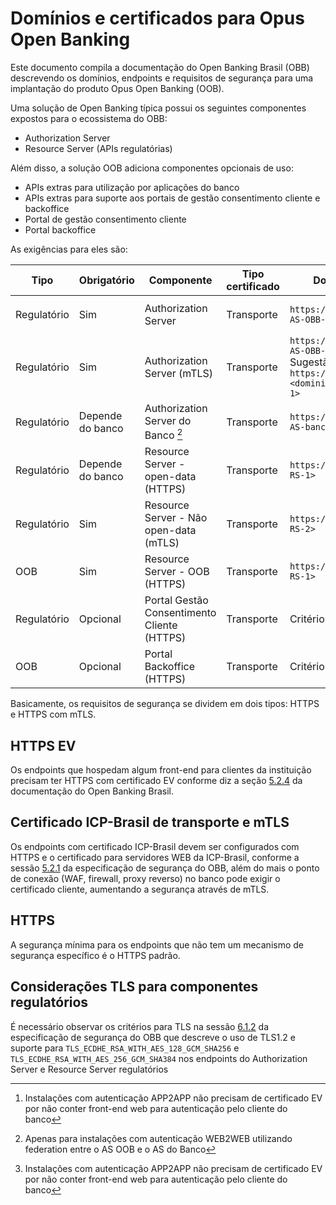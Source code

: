 # Domínios e certificados para Opus Open Banking

Este documento compila a documentação do Open Banking Brasil (OBB) descrevendo
os domínios, endpoints e requisitos de segurança para uma implantação do produto
Opus Open Banking (OOB).

Uma solução de Open Banking típica possui os seguintes componentes expostos para
o ecossistema do OBB:

- Authorization Server
- Resource Server (APIs regulatórias)

Além disso, a solução OOB adiciona componentes opcionais de uso:

- APIs extras para utilização por aplicações do banco
- APIs extras para suporte aos portais de gestão consentimento cliente e backoffice
- Portal de gestão consentimento cliente
- Portal backoffice

As exigências para eles são:

| Tipo        | Obrigatório      | Componente                                  | Tipo certificado | Domínio                                                                      | Exigências                    | Exemplo                                        |
| ----------- | ---------------- | ------------------------------------------- | ---------------- | ---------------------------------------------------------------------------- | ----------------------------- | ---------------------------------------------- |
| Regulatório | Sim              | Authorization Server                        | Transporte       | `https://<dominio-AS-OBB-1>`                                                 | HTTPS EV ou HTTPS [^1]        | <https://as-obb.banco.com.br>                  |
| Regulatório | Sim              | Authorization Server (mTLS)                 | Transporte       | `https://<dominio-AS-OBB-2>`<br>Sugestão: `https://matls-<dominio-AS-OBB-1>` | Certificado ICP-Brasil e mTLS | <https://matls-as-obb.banco.com.br>            |
| Regulatório | Depende do banco | Authorization Server do Banco [^2]          | Transporte       | `https://<dominio-AS-banco>`                                                 | HTTPS EV ou HTTPS [^1]        | <https://as-cliente.banco.com.br>              |
| Regulatório | Depende do banco | Resource Server - open-data (HTTPS)         | Transporte       | `https://<dominio-RS-1>`                                                     | HTTPS                         | <https://api.banco.com.br>                     |
| Regulatório | Sim              | Resource Server - Não open-data (mTLS)      | Transporte       | `https://<dominio-RS-2>`                                                     | Certificado ICP-Brasil e mTLS | <https://matls-api.banco.com.br>               |
| OOB         | Sim              | Resource Server - OOB (HTTPS)               | Transporte       | `https://<dominio-RS-1>`                                                     | HTTPS                         | <https://api.banco.com.br>                     |
| Regulatório | Opcional         | Portal Gestão Consentimento Cliente (HTTPS) | Transporte       | Critério do banco                                                            | HTTPS EV                      | <https://www.banco.com.br/gestaoconsentimento> |
| OOB         | Opcional         | Portal Backoffice (HTTPS)                   | Transporte       | Critério do banco                                                            | HTTPS                         | <https://interno.banco.com.br/backoffice-oob>  |

[^1]: Instalações com autenticação APP2APP não precisam de certificado EV por não conter front-end web para autenticação pelo cliente do banco
[^2]: Apenas para instalações com autenticação WEB2WEB utilizando federation entre o AS OOB e o AS do Banco

Basicamente, os requisitos de segurança se dividem em dois tipos: HTTPS e HTTPS
com mTLS.

## HTTPS EV

Os endpoints que hospedam algum front-end para clientes da instituição precisam
ter HTTPS com certificado EV conforme diz a seção
[5.2.4](https://openbanking-brasil.github.io/specs-seguranca/open-banking-brasil-certificate-standards-1_ID1.html#section-5.2.4)
da documentação do Open Banking Brasil.

## Certificado ICP-Brasil de transporte e mTLS

Os endpoints com certificado ICP-Brasil devem ser configurados com HTTPS e o
certificado para servidores WEB da ICP-Brasil, conforme a sessão [5.2.1](https://openbanking-brasil.github.io/specs-seguranca/open-banking-brasil-certificate-standards-1_ID1.html#name-server-certificate)
da especificação de segurança do OBB, além do mais o ponto de conexão (WAF,
firewall, proxy reverso) no banco pode exigir o certificado cliente,
aumentando a segurança através de mTLS.

## HTTPS

A segurança mínima para os endpoints que não tem um mecanismo de segurança
específico é o HTTPS padrão.

## Considerações TLS para componentes regulatórios

É necessário observar os critérios para TLS na sessão [6.1.2](https://openbanking-brasil.github.io/specs-seguranca/open-banking-brasil-financial-api-1_ID1.html#section-6.1.2)
da especificação de segurança do OBB que descreve o uso de TLS1.2 e suporte para
`TLS_ECDHE_RSA_WITH_AES_128_GCM_SHA256` e `TLS_ECDHE_RSA_WITH_AES_256_GCM_SHA384`
nos endpoints do Authorization Server e Resource Server regulatórios
